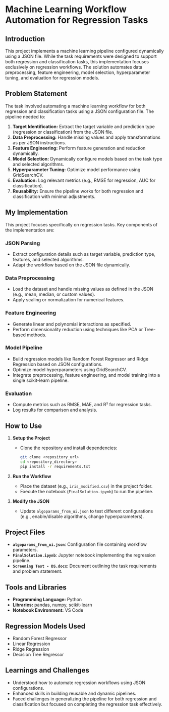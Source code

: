 # Machine Learning Workflow Automation for Regression Tasks

## Introduction

This project implements a machine learning pipeline configured dynamically using a JSON file. While the task requirements were designed to support both regression and classification tasks, this implementation focuses exclusively on regression workflows. The solution automates data preprocessing, feature engineering, model selection, hyperparameter tuning, and evaluation for regression models.

## Problem Statement

The task involved automating a machine learning workflow for both regression and classification tasks using a JSON configuration file. The pipeline needed to:

1. **Target Identification:** Extract the target variable and prediction type (regression or classification) from the JSON file.
2. **Data Preprocessing:** Handle missing values and apply transformations as per JSON instructions.
3. **Feature Engineering:** Perform feature generation and reduction dynamically.
4. **Model Selection:** Dynamically configure models based on the task type and selected algorithms.
5. **Hyperparameter Tuning:** Optimize model performance using GridSearchCV.
6. **Evaluation:** Log relevant metrics (e.g., RMSE for regression, AUC for classification).
7. **Reusability:** Ensure the pipeline works for both regression and classification with minimal adjustments.

## My Implementation

This project focuses specifically on regression tasks. Key components of the implementation are:

### JSON Parsing
- Extract configuration details such as target variable, prediction type, features, and selected algorithms.
- Adapt the workflow based on the JSON file dynamically.

### Data Preprocessing
- Load the dataset and handle missing values as defined in the JSON (e.g., mean, median, or custom values).
- Apply scaling or normalization for numerical features.

### Feature Engineering
- Generate linear and polynomial interactions as specified.
- Perform dimensionality reduction using techniques like PCA or Tree-based methods.

### Model Pipeline
- Build regression models like Random Forest Regressor and Ridge Regression based on JSON configurations.
- Optimize model hyperparameters using GridSearchCV.
- Integrate preprocessing, feature engineering, and model training into a single scikit-learn pipeline.

### Evaluation
- Compute metrics such as RMSE, MAE, and R² for regression tasks.
- Log results for comparison and analysis.

## How to Use

1. **Setup the Project**
   - Clone the repository and install dependencies:
     ```bash
     git clone <repository_url>
     cd <repository_directory>
     pip install -r requirements.txt
     ```

2. **Run the Workflow**
   - Place the dataset (e.g., `iris_modified.csv`) in the project folder.
   - Execute the notebook (`FinalSolution.ipynb`) to run the pipeline.

3. **Modify the JSON**
   - Update `algoparams_from_ui.json` to test different configurations (e.g., enable/disable algorithms, change hyperparameters).

## Project Files

- **`algoparams_from_ui.json`**: Configuration file containing workflow parameters.
- **`FinalSolution.ipynb`**: Jupyter notebook implementing the regression pipeline.
- **`Screening Test - DS.docx`**: Document outlining the task requirements and problem statement.

## Tools and Libraries

- **Programming Language:** Python
- **Libraries:** pandas, numpy, scikit-learn
- **Notebook Environment:** VS Code

## Regression Models Used

- Random Forest Regressor
- Linear Regression
- Ridge Regression
- Decision Tree Regressor

## Learnings and Challenges

- Understood how to automate regression workflows using JSON configurations.
- Enhanced skills in building reusable and dynamic pipelines.
- Faced challenges in generalizing the pipeline for both regression and classification but focused on completing the regression task effectively.


